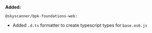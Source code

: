 **Added:**

`@skyscanner/bpk-foundations-web:`
- Added `.d.ts` formatter to create typescript types for `base.es6.js` 